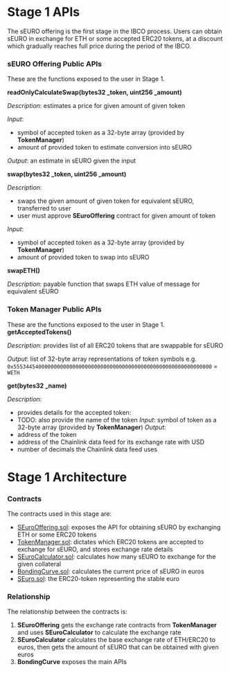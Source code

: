 # Stage 1 APIs

The sEURO offering is the first stage in the IBCO process. Users can obtain sEURO in exchange for ETH or some accepted ERC20 tokens, at a discount which gradually reaches full price during the period of the IBCO.

### sEURO Offering Public APIs

These are the functions exposed to the user in Stage 1.

**readOnlyCalculateSwap(bytes32 _token, uint256 _amount)**

*Description*: estimates a price for given amount of given token

*Input*:
- symbol of accepted token as a 32-byte array (provided by **TokenManager**)
- amount of provided token to estimate conversion into sEURO

*Output*: an estimate in sEURO given the input

**swap(bytes32 _token, uint256 _amount)**

*Description*:
- swaps the given amount of given token for equivalent sEURO, transferred to user
- user must approve **SEuroOffering** contract for given amount of token

*Input*:
- symbol of accepted token as a 32-byte array (provided by **TokenManager**)
- amount of provided token to swap into sEURO

**swapETH()**

*Description*: payable function that swaps ETH value of message for equivalent sEURO

### Token Manager Public APIs

These are the functions exposed to the user in Stage 1.
**getAcceptedTokens()**

*Description*: provides list of all ERC20 tokens that are swappable for sEURO

*Output*: list of 32-byte array representations of token symbols e.g. `0x5553445400000000000000000000000000000000000000000000000000000000` = `WETH`

**get(bytes32 _name)**

*Description*:

- provides details for the accepted token: 
- TODO: also provide the name of the token
*Input*: symbol of token as a 32-byte array (provided by **TokenManager**)
*Output*:
- address of the token
- address of the Chainlink data feed for its exchange rate with USD
- number of decimals the Chainlink data feed uses


# Stage 1 Architecture

### Contracts
The contracts used in this stage are:

- [SEuroOffering.sol](../../contracts/SEuroOffering.sol): exposes the API for obtaining sEURO by exchanging ETH or some ERC20 tokens
- [TokenManager.sol](../../contracts/TokenManager.sol): dictates which ERC20 tokens are accepted to exchange for sEURO, and stores exchange rate details
- [SEuroCalculator.sol](../../contracts/SEuroCalculator.sol): calculates how many sEURO to exchange for the given collateral
- [BondingCurve.sol](../../contracts/BondingCurve.sol): calculates the current price of sEURO in euros
- [SEuro.sol](../../contracts/SEuro.sol): the ERC20-token representing the stable euro

### Relationship
The relationship between the contracts is:
1. **SEuroOffering** gets the exchange rate contracts from **TokenManager** and uses **SEuroCalculator** to calculate the exchange rate
2. **SEuroCalculator** calculates the base exchange rate of ETH/ERC20 to euros, then gets the amount of sEURO that can be obtained with given euros
3. **BondingCurve** exposes the main APIs
